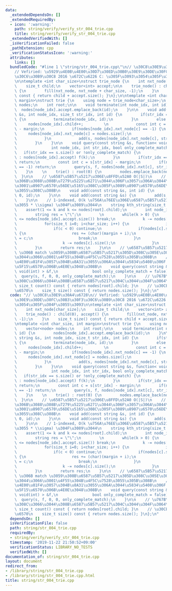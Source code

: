 ```yaml
---
data:
  _extendedDependsOn: []
  _extendedRequiredBy:
  - icon: ':warning:'
    path: string/verify/verify_str_004_trie.cpp
    title: string/verify/verify_str_004_trie.cpp
  _extendedVerifiedWith: []
  _isVerificationFailed: false
  _pathExtension: cpp
  _verificationStatusIcon: ':warning:'
  attributes:
    links: []
  bundledCode: "#line 1 \"string/str_004_trie.cpp\"\n// \u30C8\u30E9\u30A4\u6728\n\
    // Vefiried: \u5929\u4E0B\u4E00\u30D7\u30ED\u30B0\u30E9\u30DE\u30FC\u30B3\u30F3\
    \u30C6\u30B9\u30C8 2016 \u672C\u6226 C: \u305F\u3093\u3054\u305F\u304F\u3055\u3093\
    \n\ntemplate <int char_size>\nstruct trie_node {\n    int nxt_node[char_size];\n\
    \    size_t child;\n    vector<int> accept;\n\n    trie_node() : child(0), accept()\
    \ {\n        fill(nxt_node, nxt_node + char_size, -1);\n    }\n    size_t size()\
    \ const { return child + accept.size(); }\n};\n\ntemplate <int char_size, int\
    \ margin>\nstruct trie {\n    using node = trie_node<char_size>;\n    vector<node>\
    \ nodes;\n    int root;\n\n    void terminate(int node_idx, int id) {\n      \
    \  nodes[node_idx].accept.emplace_back(id);\n    }\n\n    void add(const string\
    \ &s, int node_idx, size_t str_idx, int id) {\n        if(str_idx == s.size())\
    \ {\n            terminate(node_idx, id);\n        }\n        else {\n       \
    \     nodes[node_idx].child++;         \n            const int c = s[str_idx]\
    \ - margin;\n            if(nodes[node_idx].nxt_node[c] == -1) {\n           \
    \     nodes[node_idx].nxt_node[c] = nodes.size();\n                nodes.emplace_back(node());\n\
    \            }\n            add(s, nodes[node_idx].nxt_node[c], str_idx + 1, id);\n\
    \        }\n    }\n\n    void query(const string &s, function< void(int) > &f,\n\
    \               int node_idx, int str_idx, bool only_complete_match) {\n     \
    \   if(str_idx == s.size() or !only_complete_match) {\n            for(auto k\
    \ : nodes[node_idx].accept) f(k);\n        }\n        if(str_idx == s.size())\
    \ return;\n        const int c = s[str_idx] - margin;\n        if(nodes[node_idx].nxt[c]\
    \ == -1) return;\n        query(s, f, nodes[node_idx].nxt[c], str_idx + 1, only_complete_match);\n\
    \    }\n    \n    trie() : root(0) {\n        nodes.emplace_back(node());\n  \
    \  }\n\n    // \u6587\u5B57\u5217\u306E\u8FFD\u52A0 O(|S|)\n    // \u91CD\u8907\
    \u306B\u3088\u308B\u7279\u5225\u6271\u3044\u306F\u3057\u306A\u3044\u306E\u3067\
    \u3001\u8907\u6570\u56DE\u5165\u308C\u305F\u3089\u8907\u6570\u56DE\u53CD\u6620\
    \u3055\u308C\u308B\n    void add(const string &s, int id) {\n        add(s, root,\
    \ 0, id);\n    }\n\n    void add(const string &s) {\n        add(s, nodes[root].child);\n\
    \    }\n\n    // 1-indexed, O(k \u756A\u76EE\u306E\u6587\u5B57\u5217\u306E\u9577\
    \u3055 * \\sigma) \u304F\u3089\u3044\n    string kth_string(size_t k) {\n    \
    \    assert(1 <= k and k <= nodes[root].child);\n        int node_idx = root;\n\
    \        string res = \"\";\n        \n        while(k > 0) {\n            if(k\
    \ <= nodes[node_idx].accept.size()) break;\n            k -= nodes[node_idx].accept.size();\n\
    \            for(size_t i=0; i<char_size; i++) {\n                int c = nodes[node_idx].nxt_node[i];\n\
    \                if(c < 0) continue;\n                if(nodes[c].size() >= k)\
    \ {\n                    res += (char)(margin + i);\n                    node_idx\
    \ = c;\n                    break;\n                }\n                else {\n\
    \                    k -= nodes[c].size();\n                }\n            }\n\
    \        }\n        return res;\n    }\n\n    // \u6587\u5B57\u5217 s \u306E prefix\
    \ \u306B match \u3059\u308B\u6587\u5B57\u5217\u305D\u308C\u305E\u308C\u306B\u3064\
    \u3044\u3066\u3001\u4F55\u304B\u4F5C\u7528\u3055\u305B\u308B\n    // \u5B8C\u5168\
    \u4E00\u81F4\u3057\u304B\u8A31\u3055\u306A\u3044\u5834\u5408\u306F true \u3082\
    \u5F15\u6570\u306B\u4E0E\u3048\u308B\n    void query(const string &s, const function<\
    \ void(int) > &f,\n               bool only_complete_match = false) {\n      \
    \  query(s, f, 0, 0, only_complete_match);\n    }\n\n    // \u767B\u9332\u3055\
    \u308C\u3066\u3044\u308B\u6587\u5B57\u5217\u304C\u3044\u304F\u3064\u304B\n   \
    \ size_t count() const { return nodes[root].child; }\n    // \u30CE\u30FC\u30C9\
    \u6570\n    size_t size() const { return nodes.size(); }\n};\n"
  code: "// \u30C8\u30E9\u30A4\u6728\n// Vefiried: \u5929\u4E0B\u4E00\u30D7\u30ED\u30B0\
    \u30E9\u30DE\u30FC\u30B3\u30F3\u30C6\u30B9\u30C8 2016 \u672C\u6226 C: \u305F\u3093\
    \u3054\u305F\u304F\u3055\u3093\n\ntemplate <int char_size>\nstruct trie_node {\n\
    \    int nxt_node[char_size];\n    size_t child;\n    vector<int> accept;\n\n\
    \    trie_node() : child(0), accept() {\n        fill(nxt_node, nxt_node + char_size,\
    \ -1);\n    }\n    size_t size() const { return child + accept.size(); }\n};\n\
    \ntemplate <int char_size, int margin>\nstruct trie {\n    using node = trie_node<char_size>;\n\
    \    vector<node> nodes;\n    int root;\n\n    void terminate(int node_idx, int\
    \ id) {\n        nodes[node_idx].accept.emplace_back(id);\n    }\n\n    void add(const\
    \ string &s, int node_idx, size_t str_idx, int id) {\n        if(str_idx == s.size())\
    \ {\n            terminate(node_idx, id);\n        }\n        else {\n       \
    \     nodes[node_idx].child++;         \n            const int c = s[str_idx]\
    \ - margin;\n            if(nodes[node_idx].nxt_node[c] == -1) {\n           \
    \     nodes[node_idx].nxt_node[c] = nodes.size();\n                nodes.emplace_back(node());\n\
    \            }\n            add(s, nodes[node_idx].nxt_node[c], str_idx + 1, id);\n\
    \        }\n    }\n\n    void query(const string &s, function< void(int) > &f,\n\
    \               int node_idx, int str_idx, bool only_complete_match) {\n     \
    \   if(str_idx == s.size() or !only_complete_match) {\n            for(auto k\
    \ : nodes[node_idx].accept) f(k);\n        }\n        if(str_idx == s.size())\
    \ return;\n        const int c = s[str_idx] - margin;\n        if(nodes[node_idx].nxt[c]\
    \ == -1) return;\n        query(s, f, nodes[node_idx].nxt[c], str_idx + 1, only_complete_match);\n\
    \    }\n    \n    trie() : root(0) {\n        nodes.emplace_back(node());\n  \
    \  }\n\n    // \u6587\u5B57\u5217\u306E\u8FFD\u52A0 O(|S|)\n    // \u91CD\u8907\
    \u306B\u3088\u308B\u7279\u5225\u6271\u3044\u306F\u3057\u306A\u3044\u306E\u3067\
    \u3001\u8907\u6570\u56DE\u5165\u308C\u305F\u3089\u8907\u6570\u56DE\u53CD\u6620\
    \u3055\u308C\u308B\n    void add(const string &s, int id) {\n        add(s, root,\
    \ 0, id);\n    }\n\n    void add(const string &s) {\n        add(s, nodes[root].child);\n\
    \    }\n\n    // 1-indexed, O(k \u756A\u76EE\u306E\u6587\u5B57\u5217\u306E\u9577\
    \u3055 * \\sigma) \u304F\u3089\u3044\n    string kth_string(size_t k) {\n    \
    \    assert(1 <= k and k <= nodes[root].child);\n        int node_idx = root;\n\
    \        string res = \"\";\n        \n        while(k > 0) {\n            if(k\
    \ <= nodes[node_idx].accept.size()) break;\n            k -= nodes[node_idx].accept.size();\n\
    \            for(size_t i=0; i<char_size; i++) {\n                int c = nodes[node_idx].nxt_node[i];\n\
    \                if(c < 0) continue;\n                if(nodes[c].size() >= k)\
    \ {\n                    res += (char)(margin + i);\n                    node_idx\
    \ = c;\n                    break;\n                }\n                else {\n\
    \                    k -= nodes[c].size();\n                }\n            }\n\
    \        }\n        return res;\n    }\n\n    // \u6587\u5B57\u5217 s \u306E prefix\
    \ \u306B match \u3059\u308B\u6587\u5B57\u5217\u305D\u308C\u305E\u308C\u306B\u3064\
    \u3044\u3066\u3001\u4F55\u304B\u4F5C\u7528\u3055\u305B\u308B\n    // \u5B8C\u5168\
    \u4E00\u81F4\u3057\u304B\u8A31\u3055\u306A\u3044\u5834\u5408\u306F true \u3082\
    \u5F15\u6570\u306B\u4E0E\u3048\u308B\n    void query(const string &s, const function<\
    \ void(int) > &f,\n               bool only_complete_match = false) {\n      \
    \  query(s, f, 0, 0, only_complete_match);\n    }\n\n    // \u767B\u9332\u3055\
    \u308C\u3066\u3044\u308B\u6587\u5B57\u5217\u304C\u3044\u304F\u3064\u304B\n   \
    \ size_t count() const { return nodes[root].child; }\n    // \u30CE\u30FC\u30C9\
    \u6570\n    size_t size() const { return nodes.size(); }\n};\n"
  dependsOn: []
  isVerificationFile: false
  path: string/str_004_trie.cpp
  requiredBy:
  - string/verify/verify_str_004_trie.cpp
  timestamp: '2019-11-22 21:50:52+09:00'
  verificationStatus: LIBRARY_NO_TESTS
  verifiedWith: []
documentation_of: string/str_004_trie.cpp
layout: document
redirect_from:
- /library/string/str_004_trie.cpp
- /library/string/str_004_trie.cpp.html
title: string/str_004_trie.cpp
---
```

